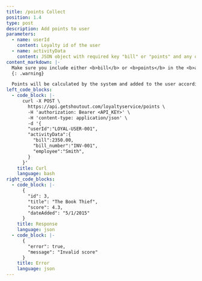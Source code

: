 ```yaml
---
title: /points Collect
position: 1.4
type: post
description: Add points to user
parameters:
  - name: userId
    content: Loyalty id of the user
  - name: activityData
    content: JSON object with required key "bill" or "points" and any other arbitary keys
content_markdown: |-
  Make sure you include either <b>bill</b> or <b>points</b> in the <b>activityData</b> object
  {: .warning}

  Points will be calculated by the system and added to the user accordingly
left_code_blocks:
  - code_block: |-
      curl -X POST \
        https://api.getshoutout.com/loyaltyservice/points \
        -H 'authorization: Bearer <API_KEY>' \
        -H 'content-type: application/json' \
        -d '{
        "userId":"LOYAL-USER-001",
        "activityData":{
          "bill":2350.00,
          "bill_number":"INV-001",
          "employee":"Smith",
        }
      }'
    title: Curl
    language: bash
right_code_blocks:
  - code_block: |-
      {
        "id": 3,
        "title": "The Book Thief",
        "score": 4.3,
        "dateAdded": "5/1/2015"
      }
    title: Response
    language: json
  - code_block: |-
      {
        "error": true,
        "message": "Invalid score"
      }
    title: Error
    language: json
---
```



